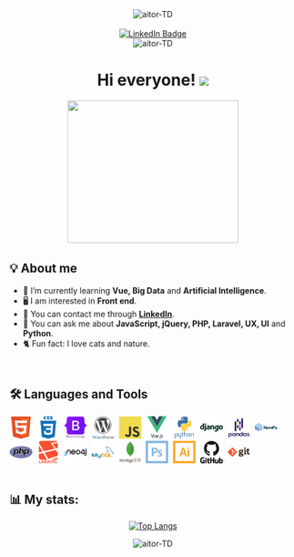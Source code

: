 <div id="header" align="center">
  <img src="https://media.giphy.com/media/gH85KtY9fX2yd9eG4F/giphy.gif" width="300" alt="aitor-TD"/>
  <br>
  <br>
  <div id="badges">
    <a href="https://es.linkedin.com/in/aitortrillodiaz">
      <img src="https://img.shields.io/badge/LinkedIn-9cf?style=for-the-badge&logo=linkedin&logoColor=black" alt="LinkedIn Badge"/>
    </a>
  </div>
  <img src="https://komarev.com/ghpvc/?username=aitorTD&style=for-the-badge&color=grey" alt="aitor-TD"/>
  <h1>
    Hi everyone!
    <img src="https://media.giphy.com/media/hvRJCLFzcasrR4ia7z/giphy.gif" width="30px"/>
  </h1>
  <div align="center">
  <img src="https://media.giphy.com/media/fGU6uVQCqfxNwpUYJE/giphy.gif" width="300" height="250"/>
</div>
</div>

### <h2>💡 About me</h2>

  - 📗 I’m currently learning **Vue, Big Data** and **Artificial Intelligence**.
  - 🖥️ I am interested in **Front end**.
  - 📱 You can contact me through <a href="https://es.linkedin.com/in/aitortrillodiaz">**LinkedIn**</a>.
  - 📩 You can ask me about **JavaScript, jQuery, PHP, Laravel, UX, UI** and **Python**.
  - 🐈 Fun fact: I love cats and nature.

<br>
<h2>🛠️ Languages and Tools</h2>
<div>
  <img src="https://github.com/devicons/devicon/blob/master/icons/html5/html5-original.svg" title="HTML5" alt="HTML" width="40" height="40"/>&nbsp;
  <img src="https://github.com/devicons/devicon/blob/master/icons/css3/css3-plain-wordmark.svg"  title="CSS3" alt="CSS" width="40" height="40"/>&nbsp;
  <img src="https://github.com/devicons/devicon/blob/master/icons/bootstrap/bootstrap-original-wordmark.svg" title="Bootstrap" alt="Bootstrap" width="40" height="40"/>&nbsp;
   <img src="https://github.com/devicons/devicon/blob/master/icons/wordpress/wordpress-original.svg" title="wordpress" alt="wordpress" width="40" height="40"/>&nbsp;
  <img src="https://github.com/devicons/devicon/blob/master/icons/javascript/javascript-original.svg" title="JavaScript" alt="JavaScript" width="40" height="40"/>&nbsp;
  <img src="https://github.com/devicons/devicon/blob/master/icons/vuejs/vuejs-original-wordmark.svg" title="vuejs" alt="vuejs" width="40" height="40"/>&nbsp;
  <img src="https://github.com/devicons/devicon/blob/master/icons/python/python-original-wordmark.svg" title="python" alt="python" width="40" height="40"/>&nbsp;
  <img src="https://github.com/devicons/devicon/blob/master/icons/django/django-plain-wordmark.svg" title="django" alt="django" width="40" height="40"/>&nbsp;
  <img src="https://github.com/devicons/devicon/blob/master/icons/pandas/pandas-original-wordmark.svg" title="pandas" alt="pandas" width="40" height="40"/>&nbsp;
  <img src="https://github.com/devicons/devicon/blob/master/icons/numpy/numpy-original-wordmark.svg" title="numpy" alt="numpy" width="40" height="40"/>&nbsp;
  <img src="https://github.com/devicons/devicon/blob/master/icons/php/php-original.svg" title="PHP" alt="PHP" width="40" height="40"/>&nbsp;
  <img src="https://github.com/devicons/devicon/blob/master/icons/laravel/laravel-plain-wordmark.svg" title="Laravel" alt="Laravel" width="40" height="40"/>&nbsp;
  <img src="https://github.com/devicons/devicon/blob/master/icons/neo4j/neo4j-original-wordmark.svg" title="Neo4j" alt="Neo4j" width="40" height="40"/>&nbsp;
  <img src="https://github.com/devicons/devicon/blob/master/icons/mysql/mysql-original-wordmark.svg" title="MySQL" alt="MySQL" width="40" height="40"/>&nbsp;
  <img src="https://github.com/devicons/devicon/blob/master/icons/mongodb/mongodb-original-wordmark.svg" title="MongoDB" alt="MongoDB" width="40" height="40"/>&nbsp;
   <img src="https://github.com/devicons/devicon/blob/master/icons/photoshop/photoshop-line.svg" title="Photoshop" alt="Photoshop" width="40" height="40"/>&nbsp;
  <img src="https://github.com/devicons/devicon/blob/master/icons/illustrator/illustrator-line.svg" title="Illustrator" alt="Illustrator" width="40" height="40"/>&nbsp;
  <img src="https://github.com/devicons/devicon/blob/master/icons/github/github-original-wordmark.svg" title="GitHub" alt="GitHub" width="40" height="40"/>&nbsp;
  <img src="https://github.com/devicons/devicon/blob/master/icons/git/git-original-wordmark.svg" title="Git" alt="Git" width="40" height="40"/>&nbsp;
</div>

<br>
<h2>📊 My stats:</h2>
<div align="center">
  
  [![Top Langs](https://github-readme-stats.vercel.app/api/top-langs/?username=aitorTD&layout=compact&theme=vision-friendly-dark)](https://github.com/anuraghazra/github-readme-stats)

<img src="https://github-readme-stats.vercel.app/api?username=aitorTD&show_icons=true&theme=great-gatsby" alt="aitor-TD"/>
  
</div>
